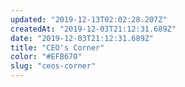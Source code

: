 ```yaml
---
updated: "2019-12-13T02:02:28.207Z"
createdAt: "2019-12-03T21:12:31.689Z"
date: "2019-12-03T21:12:31.689Z"
title: "CEO's Corner"
color: "#EFB670"
slug: "ceos-corner"
---
```


